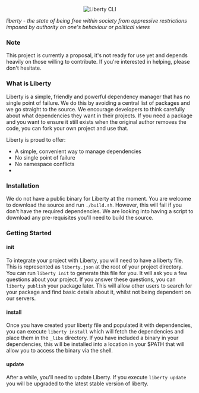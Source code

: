<p align="center">
  <img src="http://i.imgur.com/JPtZVfU.png" alt="Liberty CLI"/>
</p>

*liberty - the state of being free within society from oppressive restrictions imposed by authority on one's behaviour or political views*


### Note
This project is currently a proposal, it's not ready for use yet and depends heavily on those willing to contribute. If you're interested in helping, please don't hesitate.


### What is Liberty
Liberty is a simple, friendly and powerful dependency manager that has no single point of failure. We do this by avoiding a central list of packages and we go straight to the source. We encourage developers to think carefully about what dependencies they want in their projects. If you need a package and you want to ensure it still exists when the original author removes the code, you can fork your own project and use that.

Liberty is proud to offer:
- A simple, convenient way to manage dependencies
- No single point of failure
- No namespace conflicts
- 

### Installation
We do not have a public binary for Liberty at the moment. You are welcome to download the source and run `./build.sh`. However, this will fail if you don't have the required dependencies. We are looking into having a script to download any pre-requisites you'll need to build the source.

### Getting Started

#### init
To integrate your project with Liberty, you will need to have a liberty file. This is represented as `liberty.json` at the root of your project directory. You can run `liberty init` to generate this file for you. It will ask you a few questions about your project. If you answer these questions, you can `liberty publish` your package later. This will allow other users to search for your package and find basic details about it, whilst not being dependent on our servers.

#### install
Once you have created your liberty file and populated it with dependencies, you can execute `liberty install` which will fetch the dependencies and place them in the `_libs` directory. If you have included a binary in your dependencies, this will be installed into a location in your $PATH that will allow you to access the binary via the shell.

#### update
After a while, you'll need to update Liberty. If you execute `liberty update` you will be upgraded to the latest stable version of liberty.
